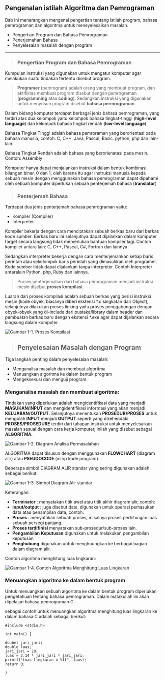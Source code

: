 ## Pengenalan istilah Algoritma dan Pemrograman
Bab ini menerangkan mengenai pengertian tentang istilah program, bahasa pemrograman dan algoritma untuk meneyelesaikan masalah. 
* Pengertian Program dan Bahasa Pemrograman
* Penerjemahan Bahasa
* Penyelesaian masalah dengan program

***
> ### Pengertian Program dan Bahasa Pemrograman

Kumpulan instruksi yang digunakan untuk mengatur komputer agar melakukan suatu tindakan tertentu disebut program.

> **Programer** (pemrogram) adalah orang yang membuat program, dan aktifiktas membuat program disebut dengan pemrograman (**programming** atau **coding**). Sedangkan instruksi yang digunakan untuk menyusun program disebut **bahasa permrograman**.

Dalam bidang komputer terdapat berbagai jenis bahasa pemrograman, yang terdiri atas dua kelompok yaitu kelompok bahasa tingkat-tinggi (**high-level language**) dan kelompok bahasa tingkat rendah (**low-level language**).  

Bahasa Tingkat Tinggi adalah bahasa pemroraman yang berorientasi pada bahasa manusia, contoh: C, C++, Java, Pascal, Basic. python, php dan lain-lain.

Bahasa Tingkat Rendah adalah bahasa yang berorienatasi pada mesin. Contoh: Assembly

Komputer hanya dapat menjalankan instruksi dalam bentuk kombinasi bilangan biner, 0 dan 1, oleh karena itu agar instruksi manusia kepada sebuah mesin dengan menggunakan bahasa pemrograman dapat dipahami oleh sebuah komputer diperlukan sebuah penterjemah bahasa (**translator**)

> ### Penterjemah Bahasa 

Terdapat dua jenis penterjemah bahasa pemrograman yaitu:
* Kompiler (Compiler) 
* Interpreter

Kompiler bekerja dengan cara menciptakan sebuah berkas baru dari berkas kode sumber. Berkas baru ini selanjutnya dapat dijalankan dalam komputer target secara langsung tidak memerlukan bantuan kompiler lagi.  Contoh kompiler antara lain: C, C++, Pascal, C#, Fortran dan lainnya

Sedangkan interpreter bekerja dengan cara menterjemahkan setiap baris perintah atau sekelompok baris perintah yang dimasukkan oleh programer. Kode sumber tidak dapat dijalankan tanpa interpreter. Contoh Interpreter antaralain Python, php, Ruby dan lainnya.

> Proses penterjemahan dari bahasa pemrograman menjadi instruksi mesin disebut **proses kompilasi**. 

Luaran dari proses kompilasi adalah sebuah berkas yang berisi instruksi mesin (kode obyek, biasanya diberi ekstensi *.o singkatan dari Object), selanjutnya dilakukan proses linking yaitu proses penggabungan dengan obyek-obyek yang di-include dari pustaka/library dalam header dan pembuatan berkas baru dengan ekstensi *.exe agar dapat dijalankan secara langsung dalam komputer.

![Gambar 1-1. Proses Kompilasi](https://cdn.rawgit.com/handaga/Algoritma-dan-Pemrograman/master/images/ch-01-04.svg)

> ## Penyelesaian Masalah dengan Program

Tiga langkah penting dalam penyelesaian masalah:

* Menganalisa masalah dan membuat algoritma
* Menuangkan algoritma ke dalam bentuk program 
* Mengeksekusi dan menguji program

### Menganalisa masalah dan membuat algoritma:

Tindakan yang diperlukan adalah mengidentifikasi data yang menjadi **MASUKAN/INPUT** dan mengidentifikasi  informasi yang akan menjadi **KELUARAN/OUTPUT**. Selanjutnya menentukan **PROSEDUR/PROSES** untuk mengolah **INPUT** menjadi **OUTPUT** seperti yang dikehendaki.  **PROSES/PROSEDURE** terdiri dari tahapan instruksi untuk menyelesaikan masalah sesuai dengan cara kerja komputer, inilah yang disebut sebagai **ALGORITMA**.

![Gambar 1-2. Diagram Analisa Permasalahan](https://github.com/handaga/Algoritma-dan-Pemrograman/blob/master/images/ch-01-00.svg)

ALGORITMA dapat disusun dengan menggunakan **FLOWCHART** (diagram alir) atau **PSEUDOCODE** (mirip kode program).

Beberapa simbol DIAGRAM ALIR standar yang sering digunakan adalah sebagai berikut:

![Gambar 1-3. Simbol Diagram Alir standar](https://github.com/handaga/Algoritma-dan-Pemrograman/blob/master/images/ch-01-01.svg)

Keterangan:

* **Terminator** : menyatakan titik awal atau titik akhir diagram alir, contoh:
* **input/output** : juga disebut data, digunakan untuk operasi pemasukan data atau penampilan data, contoh:
* **Proses** : menyatakan sebuah proses, misalnya proses perhitungan luas sebuah persegi panjang.  
* **Proses terdifinisi** menyatakan sub-prosedur/sub-proses lain.
* **Pengambilan Keputusan** digunakan untuk melakukan pengambilan keputusan
* **Penghubung** digunakan untuk menghuungkan ke berbagai bagian dalam diagram alir.

Contoh algoritma menghitung luas lingkaran:

![Gambar 1-4. Contoh Algoritma Menghitung Luas Lingkaran](https://github.com/handaga/Algoritma-dan-Pemrograman/blob/master/images/ch-01-02.svg)

### Menuangkan algoritma ke dalam bentuk program

Untuk menuangkan sebuah algoritma ke dalam bentuk program diperlukan pengetahuan tentang bahasa pemrograman.  Dalam matakuliah ini akan dipelajari bahasa pemrograman C.   

sebagai contoh untuk menuangkan algoritma menghitung luas lingkaran ke dalam bahasa C adalah sebagai berikut:

`#include <stdio.h>`

`int main() {`

    doubel jari_jari;
    double luas;
    jari_jari = 20;
    luas = 3.14 * jari_jari * jari_jari;
    printf("Luas lingkaran = %1f", luas);	
    return 0;
`}`


